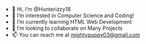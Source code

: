 - 👋 Hi, I’m @Hunterizzy18
- 👀 I’m interested in Computer Science and Coding!
- 🌱 I’m currently learning HTML Web Development
- 💞️ I’m looking to collaborate on Many Projects
- 📫 You can reach me at mightypuppy03@gmail.com

<!---
Hunterizzy18/Hunterizzy18 is a ✨ special ✨ repository because its `README.md` (this file) appears on your GitHub profile.
You can click the Preview link to take a look at your changes.
--->
